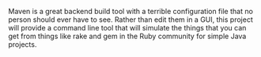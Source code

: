 Maven is a great backend build tool with a terrible configuration file that no person should ever have to see.  Rather than edit them in a GUI, this project will provide a command line tool that will simulate the things that you can get from things like rake and gem in the Ruby community for simple Java projects.